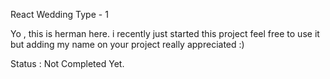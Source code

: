 React Wedding Type - 1 

Yo , this is herman here. 
i recently just started this project feel free to use it but adding my name on your project really appreciated :)

Status : Not Completed Yet.
